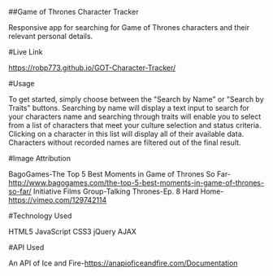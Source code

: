 ##Game of Thrones Character Tracker

Responsive app for searching for Game of Thrones characters and their relevant personal details.

#Live Link

https://robp773.github.io/GOT-Character-Tracker/

#Usage

To get started, simply choose between the "Search by Name" or "Search by Traits" buttons.
Searching by name will display a text input to search for your characters name and searching through traits will enable you to select from a list of characters that meet your culture selection and status criteria. Clicking on a character in this list will display all of their available data. Characters without recorded names are filtered out of the final result.

#Image Attribution

BagoGames-The Top 5 Best Moments in Game of Thrones So Far-http://www.bagogames.com/the-top-5-best-moments-in-game-of-thrones-so-far/
Initiative Films Group-Talking Thrones-Ep. 8 Hard Home-https://vimeo.com/129742114

#Technology Used

HTML5
JavaScript
CSS3
jQuery
AJAX

#API Used

An API of Ice and Fire-https://anapioficeandfire.com/Documentation
